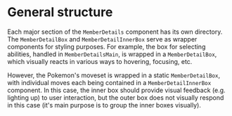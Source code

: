 # General structure

Each major section of the `MemberDetails` component has its own directory. The `MemberDetailBox` and `MemberDetailInnerBox` serve as wrapper components for styling purposes. For example, the box for selecting abilities, handled in `MemberDetailsMain`, is wrapped in a `MemberDetailBox`, which visually reacts in various ways to hovering, focusing, etc.

However, the Pokemon's moveset is wrapped in a static `MemberDetailBox`, with individual moves each being contained in a `MemberDetailInnerBox` component. In this case, the inner box should provide visual feedback (e.g. lighting up) to user interaction, but the outer box does not visually respond in this case (it's main purpose is to group the inner boxes visually).